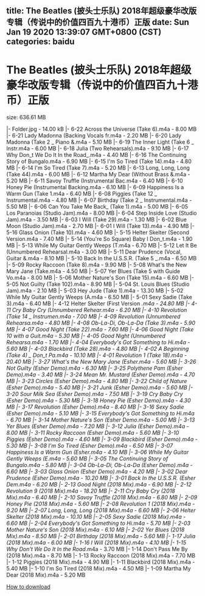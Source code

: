 
title: The Beatles (披头士乐队) 2018年超级豪华改版专辑（传说中的价值四百九十港币）正版
date: Sun Jan 19 2020 13:39:07 GMT+0800 (CST)    
categories: baidu
---

# The Beatles (披头士乐队) 2018年超级豪华改版专辑（传说中的价值四百九十港币）正版
size: 636.61 MB
 
 
|- Folder.jpg - 14.00 kB
|- 6-22 Across the Universe (Take 6).m4a - 8.00 MB
|- 6-21 Lady Madonna (Backing Vocals fr.m4a - 2.20 MB
|- 6-20 Lady Madonna (Take 2 _ Piano &.m4a - 5.10 MB
|- 6-19 The Inner Light (Take 6 _ Instr.m4a - 6.00 MB
|- 6-18 Julia (Two Rehearsals).m4a - 9.10 MB
|- 6-17 Why Don_t We Do It In the Road_.m4a - 4.40 MB
|- 6-16 The Continuing Story of Bungalo.m4a - 6.90 MB
|- 6-15 I'm So Tired (Take 14).m4a - 4.80 MB
|- 6-14 I'm So Tired (Take 7).m4a - 5.20 MB
|- 6-13 Long, Long, Long (Take 44).m4a - 6.00 MB
|- 6-12 Martha My Dear (Without Brass &.m4a - 5.20 MB
|- 6-11 Savoy Truffle (Instrumental Bac.m4a - 6.40 MB
|- 6-10 Honey Pie (Instrumental Backing.m4a - 6.10 MB
|- 6-09 Happiness Is a Warm Gun (Take 1.m4a - 6.40 MB
|- 6-08 Piggies (Take 12 _ Instrumental.m4a - 4.80 MB
|- 6-07 Birthday (Take 2 _ Instrumental.m4a - 5.50 MB
|- 6-06 Can You Take Me Back_ (Take 1).m4a - 5.00 MB
|- 6-05 Los Paranoias (Studio Jam).m4a - 8.00 MB
|- 6-04 Step Inside Love (Studio Jam).m4a - 3.50 MB
|- 6-03 I Will (Take 29).m4a - 1.30 MB
|- 6-02 Blue Moon (Studio Jam).m4a - 2.70 MB
|- 6-01 I Will (Take 13).m4a - 4.90 MB
|- 5-16 Glass Onion (Take 10).m4a - 4.60 MB
|- 5-15 Helter Skelter (Second Version.m4a - 7.40 MB
|- 5-14 (You're So Square) Baby I Don_t.m4a - 1.90 MB
|- 5-13 While My Guitar Gently Weeps (T.m4a - 6.70 MB
|- 5-12 Let It Be (Unnumbered Rehearsal.m4a - 3.00 MB
|- 5-11 Dear Prudence (Vocal, Guitar &.m4a - 8.10 MB
|- 5-10 Back In the U.S.S.R. (Take 5 _.m4a - 6.50 MB
|- 5-09 Rocky Raccoon (Take 8).m4a - 9.90 MB
|- 5-08 What's the New Mary Jane (Take.m4a - 4.50 MB
|- 5-07 Yer Blues (Take 5 with Guide Vo.m4a - 8.00 MB
|- 5-06 Mother Nature's Son (Take 15).m4a - 6.60 MB
|- 5-05 Not Guilty (Take 102).m4a - 8.90 MB
|- 5-04 St. Louis Blues (Studio Jam).m4a - 2.10 MB
|- 5-03 Hey Jude (Take 1).m4a - 13.30 MB
|- 5-02 While My Guitar Gently Weeps (A.m4a - 6.50 MB
|- 5-01 Sexy Sadie (Take 3).m4a - 6.40 MB
|- 4-12 Helter Skelter (First Version _.m4a - 24.80 MB
|- 4-11 Cry Baby Cry (Unnumbered Rehear.m4a - 6.20 MB
|- 4-10 Revolution (Take 14 _ Instrumen.m4a - 7.00 MB
|- 4-09 Revolution (Unnumbered Rehearsa.m4a - 4.80 MB
|- 4-08 Ob-La-Di, Ob-La-Da (Take 3).m4a - 5.90 MB
|- 4-07 Good Night (Take 22).m4a - 7.60 MB
|- 4-06 Good Night (Take 10 with a Guit.m4a - 5.30 MB
|- 4-05 Good Night (Unnumbered Rehearsa.m4a - 1.70 MB
|- 4-04 Everybody's Got Something to Hi.m4a - 5.60 MB
|- 4-03 Blackbird (Take 28).m4a - 4.80 MB
|- 4-02 A Beginning (Take 4) _ Don_t Pa.m4a - 10.10 MB
|- 4-01 Revolution 1 (Take 18).m4a - 20.40 MB
|- 3-27 What's the New Mary Jane (Esher.m4a - 5.60 MB
|- 3-26 Not Guilty (Esher Demo).m4a - 6.30 MB
|- 3-25 Polythene Pam (Esher Demo).m4a - 3.40 MB
|- 3-24 Mean Mr. Mustard (Esher Demo).m4a - 4.70 MB
|- 3-23 Circles (Esher Demo).m4a - 4.80 MB
|- 3-22 Child of Nature (Esher Demo).m4a - 5.40 MB
|- 3-21 Junk (Esher Demo).m4a - 5.60 MB
|- 3-20 Sour Milk Sea (Esher Demo).m4a - 7.50 MB
|- 3-19 Cry Baby Cry (Esher Demo).m4a - 5.30 MB
|- 3-18 Honey Pie (Esher Demo).m4a - 4.30 MB
|- 3-17 Revolution (Esher Demo).m4a - 8.40 MB
|- 3-16 Sexy Sadie (Esher Demo).m4a - 5.10 MB
|- 3-15 Everybody's Got Something to Hi.m4a - 6.70 MB
|- 3-14 Mother Nature's Son (Esher Demo.m4a - 5.00 MB
|- 3-13 Yer Blues (Esher Demo).m4a - 7.20 MB
|- 3-12 Julia (Esher Demo).m4a - 8.00 MB
|- 3-11 Rocky Raccoon (Esher Demo).m4a - 5.60 MB
|- 3-10 Piggies (Esher Demo).m4a - 4.60 MB
|- 3-09 Blackbird (Esher Demo).m4a - 5.30 MB
|- 3-08 I'm So Tired (Esher Demo).m4a - 6.50 MB
|- 3-07 Happiness Is a Warm Gun (Esher.m4a - 4.10 MB
|- 3-06 While My Guitar Gently Weeps (E.m4a - 5.60 MB
|- 3-05 The Continuing Story of Bungalo.m4a - 5.80 MB
|- 3-04 Ob-La-Di, Ob-La-Da (Esher Demo).m4a - 6.60 MB
|- 3-03 Glass Onion (Esher Demo).m4a - 4.20 MB
|- 3-02 Dear Prudence (Esher Demo).m4a - 10.20 MB
|- 3-01 Back In the U.S.S.R. (Esher Dem.m4a - 6.20 MB
|- 2-13 Good Night (2018 Mix).m4a - 6.90 MB
|- 2-12 Revolution 9 (2018 Mix).m4a - 18.20 MB
|- 2-11 Cry Baby Cry (2018 Mix).m4a - 6.40 MB
|- 2-10 Savoy Truffle (2018 Mix).m4a - 6.80 MB
|- 2-09 Honey Pie (2018 Mix).m4a - 5.60 MB
|- 2-08 Revolution 1 (2018 Mix).m4a - 9.20 MB
|- 2-07 Long, Long, Long (2018 Mix).m4a - 6.60 MB
|- 2-06 Helter Skelter (2018 Mix).m4a - 10.10 MB
|- 2-05 Sexy Sadie (2018 Mix).m4a - 6.60 MB
|- 2-04 Everybody's Got Something to Hi.m4a - 5.70 MB
|- 2-03 Mother Nature's Son (2018 Mix).m4a - 6.10 MB
|- 2-02 Yer Blues (2018 Mix).m4a - 8.50 MB
|- 2-01 Birthday (2018 Mix).m4a - 5.60 MB
|- 1-17 Julia (2018 Mix).m4a - 6.00 MB
|- 1-16 I Will (2018 Mix).m4a - 4.10 MB
|- 1-15 Why Don't We Do It In the Road_.m4a - 3.70 MB
|- 1-14 Don't Pass Me By (2018 Mix).m4a - 8.70 MB
|- 1-13 Rocky Raccoon (2018 Mix).m4a - 7.70 MB
|- 1-12 Piggies (2018 Mix).m4a - 4.90 MB
|- 1-11 Blackbird (2018 Mix).m4a - 5.40 MB
|- 1-10 I'm So Tired (2018 Mix).m4a - 4.50 MB
|- 1-09 Martha My Dear (2018 Mix).m4a - 5.20 MB

[How to download](https://bpcam.bemobtrk.com/go/2ceec3aa-1ca2-46d6-b9ff-aaa5c184517c?jno=2558)